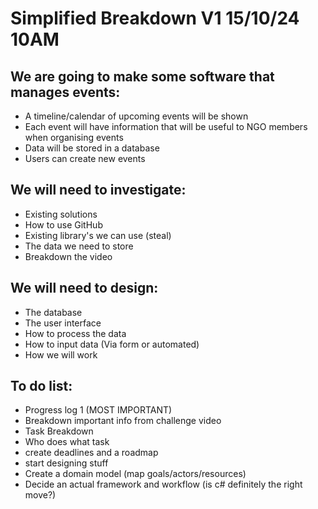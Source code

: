 # Simplified Breakdown V1 15/10/24 10AM

## We are going to make some software that manages events:
- A timeline/calendar of upcoming events will be shown
- Each event will  have information that will be useful to NGO members when organising events
- Data will be stored in a database
- Users can create new events

## We will need to investigate:
- Existing solutions
- How to use GitHub
- Existing library's we can use (steal)
- The data we need to store
- Breakdown the video

## We will need to design:
- The database
- The user interface 
- How to process the data 
- How to input data (Via form or automated)
- How we will work

## To do list:
- Progress log 1 (MOST IMPORTANT)
- Breakdown important info from challenge video
- Task Breakdown
- Who does what task
- create deadlines and a roadmap
- start designing stuff
- Create a domain model (map goals/actors/resources)
- Decide an actual framework and workflow (is c# definitely the right move?)
